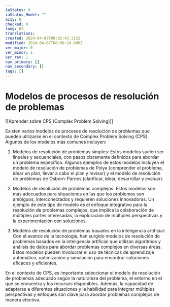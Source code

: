 ```yaml
---
iaStatus: 0
iaStatus_Model: ""
a11y: 0
checked: 0
lang: ES
translations: 
created: 2024-04-07T08:02:43.315Z
modified: 2024-04-07T08:08:24.606Z
ver_major: 0
ver_minor: 1
ver_rev: 1
nav_primary: []
nav_secondary: []
tags: []
---
```

# Modelos de procesos de resolución de problemas

[[Aprender sobre CPS (Complex Problem Solving)]]

Existen varios modelos de procesos de resolución de problemas que pueden utilizarse en el contexto de Complex Problem Solving (CPS). Algunos de los modelos más comunes incluyen:

1. Modelos de resolución de problemas simples: Estos modelos suelen ser lineales y secuenciales, con pasos claramente definidos para abordar un problema específico. Algunos ejemplos de estos modelos incluyen el modelo de resolución de problemas de Polya (comprender el problema, idear un plan, llevar a cabo el plan y revisar) y el modelo de resolución de problemas de Osborn-Parnes (clarificar, idear, desarrollar y evaluar).

2. Modelos de resolución de problemas complejos: Estos modelos son más adecuados para situaciones en las que los problemas son ambiguos, interconectados y requieren soluciones innovadoras. Un ejemplo de este tipo de modelo es el enfoque integrativo para la resolución de problemas complejos, que implica la colaboración de múltiples partes interesadas, la exploración de múltiples perspectivas y la experimentación con soluciones.

3. Modelos de resolución de problemas basados en la inteligencia artificial: Con el avance de la tecnología, han surgido modelos de resolución de problemas basados en la inteligencia artificial que utilizan algoritmos y análisis de datos para abordar problemas complejos en diversas áreas. Estos modelos pueden involucrar el uso de técnicas de aprendizaje automático, optimización y simulación para encontrar soluciones eficaces y eficientes.

En el contexto de CPS, es importante seleccionar el modelo de resolución de problemas adecuado según la naturaleza del problema, el entorno en el que se encuentra y los recursos disponibles. Además, la capacidad de adaptarse a diferentes situaciones y la habilidad para integrar múltiples perspectivas y enfoques son clave para abordar problemas complejos de manera efectiva.
